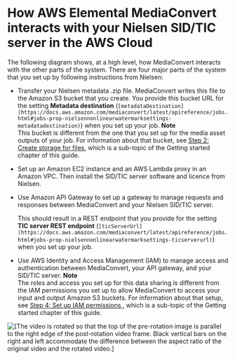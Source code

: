 # How AWS Elemental MediaConvert interacts with your Nielsen SID/TIC server in the AWS Cloud<a name="how-mediaconvert-interacts-with-your-nielsen-sid-tic-server-in-the-aws-cloud"></a>

The following diagram shows, at a high level, how MediaConvert interacts with the other parts of the system\. There are four major parts of the system that you set up by following instructions from Nielsen:
+ Transfer your Nielsen metadata \.zip file\. MediaConvert writes this file to the Amazon S3 bucket that you create\. You provide this bucket URL for the setting **Metadata destination** \(`[metadataDestination](https://docs.aws.amazon.com/mediaconvert/latest/apireference/jobs.html#jobs-prop-nielsennonlinearwatermarksettings-metadatadestination)`\) when you set up your job\.
**Note**  
This bucket is different from the one that you set up for the media asset outputs of your job\. For information about that bucket, see [Step 2: Create storage for files](set-up-file-locations.md), which is a sub\-topic of the Getting started chapter of this guide\.
+ Set up an Amazon EC2 instance and an AWS Lambda proxy in an Amazon VPC\. Then install the SID/TIC server software and licence from Nielsen\.
+ Use Amazon API Gateway to set up a gateway to manage requests and responses between MediaConvert and your Nielsen SID/TIC server\.

  This should result in a REST endpoint that you provide for the setting **TIC server REST endpoint** \(`[ticServerUrl](https://docs.aws.amazon.com/mediaconvert/latest/apireference/jobs.html#jobs-prop-nielsennonlinearwatermarksettings-ticserverurl)`\) when you set up your job\.
+ Use AWS Identity and Access Management \(IAM\) to manage access and authentication between MediaConvert, your API gateway, and your SID/TIC server\.
**Note**  
The roles and access you set up for this data sharing is different from the IAM permissions you set up to allow MediaConvert to access your input and output Amazon S3 buckets\. For information about that setup, see [Step 4: Set up IAM permissions ](iam-role.md), which is a sub\-topic of the Getting started chapter of this guide\.

![\[The video is rotated so that the top of the pre-rotation image is parallel to the right edge of the post-rotation video frame. Black vertical bars on the right and left accommodate the difference between the aspect ratio of the original video and the rotated video.\]](http://docs.aws.amazon.com/mediaconvert/latest/ug/images/NielsenWatermarking.png)
